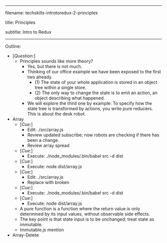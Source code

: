 ----------------------------------

filename: techskills-introtoredux-2-principles

title: Principles

subtitle: Intro to Redux

----------------------------------

Outline:

  - [_Question_:]
    - Principles sounds like more theory?
      - Yes, but there is not much.
      - Thinking of our office example we have been exposed to the first two already.
        - (1) The state of your whole application is stored in an object tree within a single store.
        - (2) The only way to change the state is to emit an action, an object describing what happened.
      - We will explore the third one by example: To specify how the state tree is transformed by actions, you write pure reducers. This is about the desk robot.
  - Array
    - [_Cue:_]
      - Edit: ./src/array.js
      - Review updated subscribe; now robots are checking if there has been a change.
      - Review array spread
    - [_Cue_:]
      - Execute: ./node_modules/.bin/babel src -d dist
    - [_Cue_:]
      - Execute: node dist/array.js
    - [_Cue:_]
      - Edit: ./src/array.js
      - Replace with broken
    - [_Cue_:]
      - Execute: ./node_modules/.bin/babel src -d dist
    - [_Cue_:]
      - Execute: node dist/array.js
    - A pure function is a function where the return value is only determined by its input values, without observable side effects.
    - The key point is that state input is to be unchanged; treat state as immutable.
    - Immutable.js mention
  - Array-Delete
